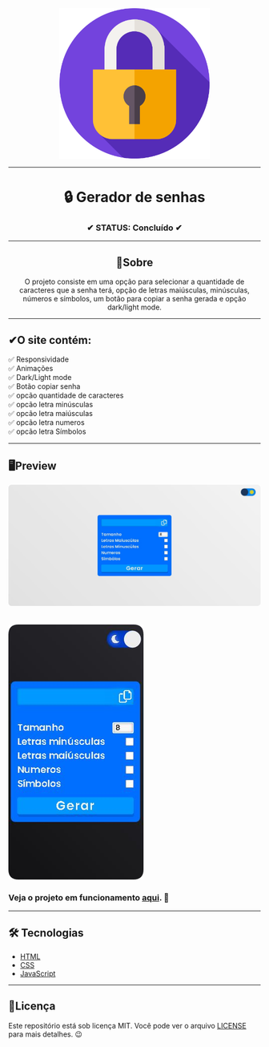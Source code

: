 <div align='center'>   
   <img  width="300px" src="padlock.png">
</div>

---

<h1 align='center'>🔒 Gerador de senhas</h1>

<h3 align='center'>✔ STATUS: Concluído ✔</h3>

---

<h2 align='center' >📖Sobre</h2>

<p align='center'>O projeto consiste em uma opção para selecionar a quantidade de caracteres que a senha terá, opção de letras maiúsculas, minúsculas, números e símbolos, um botão para copiar a senha gerada e opção dark/light mode.</p>

---

<h2>✔O site contém:</h2>

✅ Responsividade<br>
✅ Animações<br>
✅ Dark/Light mode<br>
✅ Botão copiar senha<br>
✅ opcão quantidade de caracteres<br>
✅ opcão letra minúsculas<br>
✅ opcão letra maiúsculas<br>
✅ opcão letra numeros<br>
✅ opcão letra Símbolos<br>

---

<h2>🖥Preview</h2>

<img src="redme_img\senha desktop.png" alt="Previw desktop"></img>
<br>
<br>
<br>
<img src="redme_img\senha mobile.png" alt="Previw mobile"></img>

### Veja o projeto em funcionamento <a href="https://gabriell-c.github.io/gerador-de-senhas/">aqui</a>. 🧐

---

<h2>🛠 Tecnologias</h2>

- [HTML](https://html.com/)
- [CSS](https://developer.mozilla.org/pt-BR/docs/Web/CSS)
- [JavaScript](https://www.javascript.com/)

---

<h2>📝Licença</h2>

<p>
   Este repositório está sob licença MIT. Você pode ver o arquivo <a href="https://github.com/gabriell-c/gerador-de-senhas/blob/main/LICENSE"> LICENSE</a> para mais detalhes. 😉
</p>
